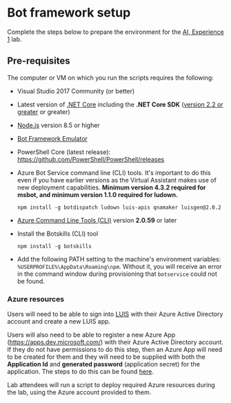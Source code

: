 # Bot framework setup

Complete the steps below to prepare the environment for the [AI, Experience 1](../../../ai-exp1/README.md) lab.

## Pre-requisites

The computer or VM on which you run the scripts requires the following:

- Visual Studio 2017 Community (or better)
- Latest version of [.NET Core](https://www.microsoft.com/net/download) including the **.NET Core SDK** ([version 2.2 or greater](https://dotnet.microsoft.com/download) or greater)
- [Node.js](https://nodejs.org/) version 8.5 or higher
- [Bot Framework Emulator](https://github.com/Microsoft/BotFramework-Emulator/releases/latest)
- PowerShell Core (latest release): <https://github.com/PowerShell/PowerShell/releases>
- Azure Bot Service command line (CLI) tools. It's important to do this even if you have earlier versions as the Virtual Assistant makes use of new deployment capabilities. **Minimum version 4.3.2 required for msbot, and minimum version 1.1.0 required for ludown.**

  ```shell
  npm install -g botdispatch ludown luis-apis qnamaker luisgen@2.0.2
  ```

- [Azure Command Line Tools (CLI)](https://docs.microsoft.com/en-us/cli/azure/install-azure-cli-windows?view=azure-cli-latest) version **2.0.59** or later
- Install the Botskills (CLI) tool

  ```shell
  npm install -g botskills
  ```

- Add the following PATH setting to the machine's environment variables: `%USERPROFILE%\AppData\Roaming\npm`. Without it, you will receive an error in the command window during provisioning that `botservice` could not be found.

### Azure resources

Users will need to be able to sign into [LUIS](https://www.luis.ai/) with their Azure Active Directory account and create a new LUIS app.

Users will also need to be able to register a new Azure App (<https://apps.dev.microsoft.com/>) with their Azure Active Directory account. If they do not have permissions to do this step, then an Azure App will need to be created for them and they will need to be supplied with both the **Application Id** and **generated password** (application secret) for the application. The steps to do this can be found [here](../../../ai-exp3#task-2-register-a-new-azure-app).

Lab attendees will run a script to deploy required Azure resources during the lab, using the Azure account provided to them.
